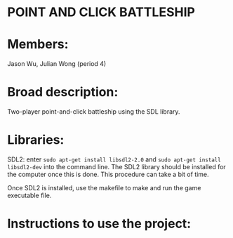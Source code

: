 # POINT AND CLICK BATTLESHIP

# Members:
Jason Wu, Julian Wong (period 4)

# Broad description:
Two-player point-and-click battleship using the SDL library.

# Libraries:
SDL2:
enter `sudo apt-get install libsdl2-2.0` and `sudo apt-get install libsdl2-dev`
into the command line.
The SDL2 library should be installed for the computer once this is done.
This procedure can take a bit of time.

Once SDL2 is installed, use the makefile to make and run the game executable file.

# Instructions to use the project:


